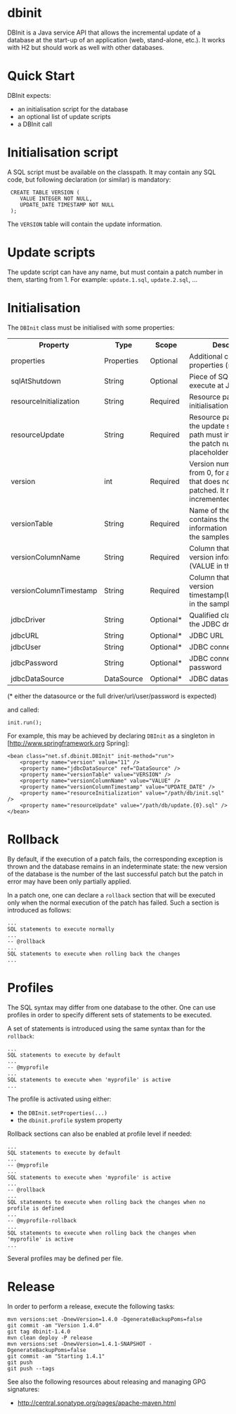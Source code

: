 dbinit
======

DBInit is a Java service API that allows the incremental update of a database at the start-up of an application (web, stand-alone, etc.). It works with H2 but should work as well with other databases.

# Quick Start

DBInit expects:

* an initialisation script for the database
* an optional list of update scripts
* a DBInit call

# Initialisation script

A SQL script must be available on the classpath. It may contain any SQL code, but following declaration (or similar) is mandatory:

     CREATE TABLE VERSION (
        VALUE INTEGER NOT NULL,
        UPDATE_DATE TIMESTAMP NOT NULL
     );

The `VERSION` table will contain the update information.

# Update scripts

The update script can have any name, but must contain a patch number in them, starting from 1. For example: `update.1.sql`, `update.2.sql`, ...

# Initialisation

The `DBInit` class must be initialised with some properties:

<table>
	<tr>
		<th>Property</th>
		<th>Type</th>
		<th>Scope</th>
		<th>Description</th>
	</tr>
	<tr>
		<td>properties</td>
		<td>Properties</td>
		<td>Optional</td>
		<td>Additional configuration properties (see below)</td>
	</tr>
	<tr>
		<td>sqlAtShutdown</td>
		<td>String</td>
		<td>Optional</td>
		<td>Piece of SQL code to execute at JVM shutdown</td>
	</tr>
	<tr>
		<td>resourceInitialization</td>
		<td>String</td>
		<td>Required</td>
		<td>Resource path to the initialisation SQL code</td>
	</tr>
	<tr>
		<td>resourceUpdate</td>
		<td>String</td>
		<td>Required</td>
		<td>Resource pattern path to the update scripts. The path must include {0} for the patch number placeholder.</td>
	</tr>
	<tr>
		<td>version</td>
		<td>int</td>
		<td>Required</td>
		<td>Version number. It starts from 0, for a database that does not need to be patched. It must then incremented by 1 units.</td>
	</tr>
	<tr>
		<td>versionTable</td>
		<td>String</td>
		<td>Required</td>
		<td>Name of the table that contains the version information (VERSION in the samples)</td>
	</tr>
	<tr>
		<td>versionColumnName</td>
		<td>String</td>
		<td>Required</td>
		<td>Column that contains the version information (VALUE in the samples)</td>
	</tr>
	<tr>
		<td>versionColumnTimestamp</td>
		<td>String</td>
		<td>Required</td>
		<td>Column that contains the version timestamp(UPDATE_DATE in the samples)</td>
	</tr>
	<tr>
		<td>jdbcDriver</td>
		<td>String</td>
		<td>Optional*</td>
		<td>Qualified class name of the JDBC driver to use</td>
	</tr>
	<tr>
		<td>jdbcURL</td>
		<td>String</td>
		<td>Optional*</td>
		<td>JDBC URL</td>
	</tr>
	<tr>
		<td>jdbcUser</td>
		<td>String</td>
		<td>Optional*</td>
		<td>JDBC connection user</td>
	</tr>
	<tr>
		<td>jdbcPassword</td>
		<td>String</td>
		<td>Optional*</td>
		<td>JDBC connection password</td>
	</tr>
	<tr>
		<td>jdbcDataSource</td>
		<td>DataSource</td>
		<td>Optional*</td>
		<td>JDBC datasource</td>
	</tr>
</table>

(* either the datasource or the full driver/url/user/password is expected)

and called:

    init.run();

For example, this may be achieved by declaring `DBInit` as a singleton in [http://www.springframework.org Spring]:

    <bean class="net.sf.dbinit.DBInit" init-method="run">
        <property name="version" value="11" />
        <property name="jdbcDataSource" ref="DataSource" />
        <property name="versionTable" value="VERSION" />
        <property name="versionColumnName" value="VALUE" />
        <property name="versionColumnTimestamp" value="UPDATE_DATE" />
        <property name="resourceInitialization" value="/path/db/init.sql" />
        <property name="resourceUpdate" value="/path/db/update.{0}.sql" />
    </bean>

# Rollback

By default, if the execution of a patch fails, the corresponding exception is thrown and the database remains in an indeterminate
state: the new version of the database is the number of the last successful patch but the patch in error may have been only partially
applied.

In a patch one, one can declare a `rollback` section that will be executed only when the normal execution of the patch has failed. Such a section is
introduced as follows:

    ...
    SQL statements to execute normally
    ...
    -- @rollback
    ...
    SQL statements to execute when rolling back the changes
    ...

# Profiles

The SQL syntax may differ from one database to the other. One can use profiles in order to specify different sets of statements to be executed.

A set of statements is introduced using the same syntax than for the `rollback`:

    ...
    SQL statements to execute by default
    ...
    -- @myprofile
    ...
    SQL statements to execute when 'myprofile' is active
    ...

The profile is activated using either:

* the `DBInit.setProperties(...)`
* the `dbinit.profile` system property

Rollback sections can also be enabled at profile level if needed:

    ...
    SQL statements to execute by default
    ...
    -- @myprofile
    ...
    SQL statements to execute when 'myprofile' is active
    ...
    -- @rollback
    ...
    SQL statements to execute when rolling back the changes when no profile is defined
    ...
    -- @myprofile-rollback
    ...
    SQL statements to execute when rolling back the changes when 'myprofile' is active
    ...

Several profiles may be defined per file.

# Release

In order to perform a release, execute the following tasks:

    mvn versions:set -DnewVersion=1.4.0 -DgenerateBackupPoms=false
    git commit -am "Version 1.4.0"
    git tag dbinit-1.4.0
    mvn clean deploy -P release
    mvn versions:set -DnewVersion=1.4.1-SNAPSHOT -DgenerateBackupPoms=false
    git commit -am "Starting 1.4.1"
    git push
    git push --tags

See also the following resources about releasing and managing GPG signatures:

* http://central.sonatype.org/pages/apache-maven.html
